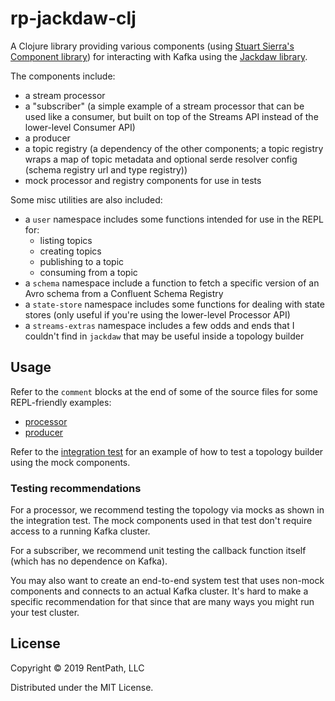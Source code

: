 # rp-jackdaw-clj

A Clojure library providing various components (using [Stuart Sierra's Component library](https://github.com/stuartsierra/component)) for interacting with Kafka using the [Jackdaw library](https://github.com/FundingCircle/jackdaw).

The components include:
- a stream processor
- a "subscriber" (a simple example of a stream processor that can be used like a consumer, but built on top of the Streams API instead of the lower-level Consumer API)
- a producer
- a topic registry (a dependency of the other components; a topic registry wraps a map of topic metadata and optional serde resolver config (schema registry url and type registry))
- mock processor and registry components for use in tests

Some misc utilities are also included:
- a `user` namespace includes some functions intended for use in the REPL for:
  - listing topics
  - creating topics
  - publishing to a topic
  - consuming from a topic
- a `schema` namespace include a function to fetch a specific version of an Avro schema from a Confluent Schema Registry
- a `state-store` namespace includes some functions for dealing with state stores (only useful if you're using the lower-level Processor API)
- a `streams-extras` namespace includes a few odds and ends that I couldn't find in `jackdaw` that may be useful inside a topology builder

## Usage

Refer to the `comment` blocks at the end of some of the source files for some REPL-friendly examples:
- [processor](src/rp/jackdaw/processor.clj)
- [producer](src/rp/jackdaw/producer.clj)

Refer to the [integration test](test/rp/jackdaw/integration_test.clj) for an example of how to test a topology builder using the mock components.

### Testing recommendations

For a processor, we recommend testing the topology via mocks as shown in the integration test. The mock components used in that test don't require access to a running Kafka cluster.

For a subscriber, we recommend unit testing the callback function itself (which has no dependence on Kafka).

You may also want to create an end-to-end system test that uses non-mock components and connects to an actual Kafka cluster.
It's hard to make a specific recommendation for that since that are many ways you might run your test cluster.

## License

Copyright © 2019 RentPath, LLC

Distributed under the MIT License.
